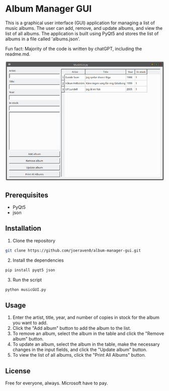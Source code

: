 # Album Manager GUI

This is a graphical user interface (GUI) application for managing a list of music albums. The user can add, remove, and update albums, and view the list of all albums. The application is built using PyQt5 and stores the list of albums in a file called 'albums.json'.

Fun fact: Majority of the code is written by chatGPT, including the readme.md.

![Album Manager GUI](Screenshot_20230107_194128.png)

## Prerequisites

- PyQt5
- json

## Installation

1. Clone the repository

```bash
git clone https://github.com/joeraven0/album-manager-gui.git

```
2. Install the dependencies

```bash
pip install pyqt5 json
```

3. Run the script

```bash
python musicGUI.py
```

## Usage

1. Enter the artist, title, year, and number of copies in stock for the album you want to add.
2. Click the "Add album" button to add the album to the list.
3. To remove an album, select the album in the table and click the "Remove album" button.
4. To update an album, select the album in the table, make the necessary changes in the input fields, and click the "Update album" button.
5. To view the list of all albums, click the "Print All Albums" button.

## License

Free for everyone, always. Microsoft have to pay.
